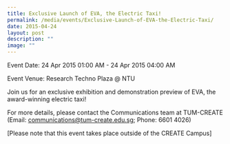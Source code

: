 ```yaml
---
title: Exclusive Launch of EVA, the Electric Taxi!
permalink: /media/events/Exclusive-Launch-of-EVA-the-Electric-Taxi/
date: 2015-04-24
layout: post
description: ""
image: ""
---
```

  
Event Date: 24 Apr 2015 01:00 AM - 24 Apr 2015 04:00 AM

Event Venue: Research Techno Plaza @ NTU

Join us for an exclusive exhibition and demonstration preview of EVA, the award-winning electric taxi!

For more details, please contact the Communications team at TUM-CREATE (Email: [communications@tum-create.edu.sg](mailto:communications@tum-create.edu.sg); Phone: 6601 4026)

\[Please note that this event takes place outside of the CREATE Campus\]